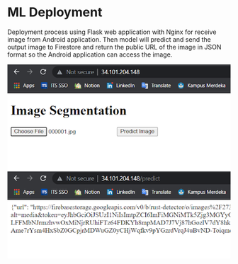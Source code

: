 # ML Deployment

Deployment process using Flask web application with Nginx for receive image from Android application. 
Then model will predict and send the output image to Firestore and return the public URL of the image in JSON format so the Android application can access the image.

<img src="deploy_image/deploy_1.png" alt="Logo" width="512" height="239">
<img src="deploy_image/deploy_2.png" alt="Logo" width="512" height="196">

